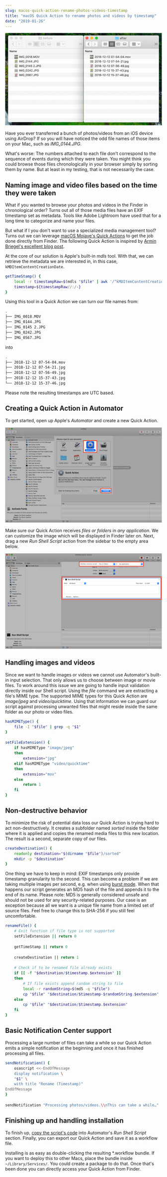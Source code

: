 ```yaml
---
slug: macos-quick-action-rename-photos-videos-timestamp
title: "macOS Quick Action to rename photos and videos by timestamp"
date: "2019-01-26"
---
```


![Before, After](./before-after.png)

Have you ever transferred a bunch of photos/videos from an iOS device using AirDrop?
If so you will have noticed the odd file names of those items on your Mac, such as *IMG_0144.JPG*.

What's worse: The numbers attached to each file don't correspond to the sequence of events during which they were taken. You might think you could browse those files chronologically in your browser simply by sorting them by name. But at least in my testing, that is not necessarily the case.

## Naming image and video files based on the time they were taken

What if you wanted to browse your photos and videos in the Finder in chronological order? Turns out all of those media files have an EXIF timestamp set as metadata. Tools like Adobe Lightroom have used that for a long time to categorize and name your files.

But what if I you don't want to use a specialized media management tool? Turns out we can leverage [macOS Mojave's Quick Actions](https://www.macrumors.com/how-to/use-quick-actions-in-macos-mojave/) to get the job done directly from Finder. The following Quick Action is inspired by [Armin Briegel's excellent blog post](https://scriptingosx.com/2018/11/mojave-quick-action-to-package-apps/).

At the core of our solution is Apple's built-in *mdls* tool. With that, we can retrieve the metadata we are interested in, in this case, ```kMDItemContentCreationDate```.

```bash
getTimeStamp() {
    local -r timestampRaw=$(mdls "$file" | awk '/^kMDItemContentCreationDate / { print $3 " " $4 }')
    timestamp=${timestampRaw//:/-}
}
```

Using this tool in a  Quick Action we can turn our file names from:

```bash
.
├── IMG_0018.MOV
├── IMG_0144.JPG
├── IMG_0145 2.JPG
├── IMG_0242.JPG
├── IMG_0567.JPG
```

into

```bash
.
├── 2018-12-12 07-54-04.mov
├── 2018-12-12 07-54-21.jpg
├── 2018-12-12 07-56-49.jpg
├── 2018-12-12 15-37-43.jpg
└── 2018-12-12 15-37-46.jpg
```

Please note the resulting timestamps are UTC based.

## Creating a Quick Action in Automator

To get started, open up Apple's *Automator* and create a new Quick Action.

![New Quick Action](./new-quick-action.png)

Make sure our Quick Action receives *files or folders* in *any application*. We can customize the image which will be displayed in Finder later on. Next, drag a new *Run Shell Script* action from the sidebar to the empty area below.

![Run Shell Script](./run-shell-script.png)

## Handling images and videos

Since we want to handle images or videos we cannot use Automator's built-in input selection. That only allows us to choose between image or movie files. To work around this issue we are going to handle input validation directly inside our Shell script. Using the *file* command we are extracting a file's MIME type. The supported MIME types for this Quick Action are *image/jpeg* and *video/quicktime*. Using that information we can guard our script against processing unwanted files that might reside inside the same folder as our photo or video files.

```bash
hasMIMEType() {
    file -I "$file" | grep -q "$1"
}

setFileExtension() {
    if hasMIMEType "image/jpeg"
    then
        extension="jpg"
    elif hasMIMEType "video/quicktime"
    then
        extension="mov"
    else
        return 1
    fi
}
```

## Non-destructive behavior

To minimize the risk of potential data loss our Quick Action is trying hard to act non-destructively. It creates a subfolder named *sorted* inside the folder where it is applied and copies the renamed media files to this new location. The result is a second, separate copy of our files.

```bash
createDestination() {
    readonly destination="$(dirname "$file")/sorted"
    mkdir -p "$destination"
}
```

One thing we have to keep in mind: EXIF timestamps only provide timestamp granularity to the second. This can become a problem if we are taking multiple images per second, e.g. when using [burst mode](https://support.apple.com/en-jo/HT205659). When that happens our script generates an MD5 hash of the file and appends it to the end of its name. Please note: MD5 is generally considered unsafe and should not be used for any security-related purposes. Our case is an exception because all we want is a unique file name from a limited set of source files. Feel free to change this to SHA-256 if you still feel uncomfortable.

```bash
renameFile() {
    # Exit function if file type is not supported
    setFileExtension || return 0

    getTimeStamp || return 0

    createDestination || return 1

    # Check if to be renamed file already exists
    if [[ -f "$destination/$timestamp.$extension" ]]
    then
        # If file exists append random string to file
        local -r randomString=$(md5 -q "$file")
        cp "$file" "$destination/$timestamp-$randomString.$extension"
    else
        cp "$file" "$destination/$timestamp.$extension"
    fi
}
```

## Basic Notification Center support

Processing a large number of files can take a while so our Quick Action emits a simple notification at the beginning and once it has finished processing all files.

```bash
sendNotification() {
    osascript <<-EndOfMessage
    display notification \
    "$1" \
    with title "Rename (Timestamp)"
EndOfMessage
}

sendNotification "Processing photos/videos.\\nThis can take a while…"
```

## Finishing up and handling installation

To finish up, [copy the script's code](https://gist.github.com/paulgalow/70bff79dcf1f4a0ec74ccff6e50e1bc9) into Automator's *Run Shell Script* section. Finally, you can export our Quick Action and save it as a workflow file.

Installing is as easy as double-clicking the resulting \*.workflow bundle. If you want to deploy this to other Macs, place the bundle inside ```~/Library/Services/```. You could create a package to do that. Once that's been done you can directly access your Quick Action from Finder.